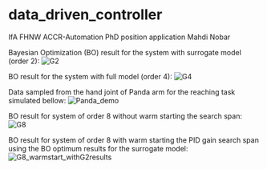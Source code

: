# data_driven_controller
IfA FHNW ACCR-Automation PhD position application 
Mahdi Nobar

Bayesian Optimization (BO) result for the system with surrogate model (order 2):
![G2](https://user-images.githubusercontent.com/44223239/120083467-22383300-c0c9-11eb-8574-80f56e6bb58d.png)  

BO result for the system with full model (order 4):
![G4](https://user-images.githubusercontent.com/44223239/120083473-2b290480-c0c9-11eb-9b77-f6497735b759.png)

Data sampled from the hand joint of Panda arm for the reaching task simulated bellow:
![Panda_demo](https://user-images.githubusercontent.com/44223239/120083948-9cb68200-c0cc-11eb-9bb3-318d9d8ad674.gif)

BO result for system of order 8 without warm starting the search span:
![G8](https://user-images.githubusercontent.com/44223239/120890814-58177300-c605-11eb-8341-94cd3ed64c69.png)

BO result for system of order 8 with warm starting the PID gain search span using the BO optimum results for the surrogate model:
![G8_warmstart_withG2results](https://user-images.githubusercontent.com/44223239/120890827-70878d80-c605-11eb-8731-0b1723451407.png)

